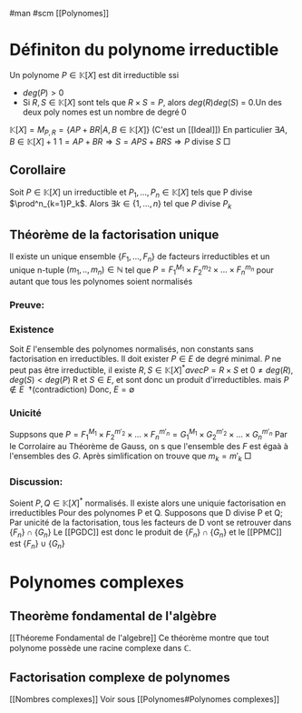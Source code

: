 #man #scm 
[[Polynomes]]
# Définiton du polynome irreductible
Un  polynome $P \in \mathbb{K}[X]$ est dit irreductible ssi 
- $deg(P)>0$
- Si $R,S \in \mathbb{K}[X]$ sont tels que $R \times S = P$, alors $deg(R)deg(S)$ = 0.Un des deux poly nomes est un nombre de degré 0

$\mathbb{K}[X]= M_{P,R} = \lbrace AP + BR|A,B \in \mathbb{K}[X]\rbrace$
(C'est un [[Ideal]])
En particulier $\exists A,B \in \mathbb{K}[X]+1$
$1 = AP + BR \Rightarrow S= APS + BRS \Rightarrow P$ divise $S$
$\Box$
## Corollaire
Soit $P \in \mathbb{K}[X]$ un irreductible et $P_1,...,P_n \in \mathbb{K}[X]$ tels que P divise $\prod^n_{k=1}P_k$. Alors $\exists k \in \lbrace 1,...,n\rbrace$ tel que $P$ divise $P_k$
## Théorème de la factorisation unique
Il existe un unique ensemble $\lbrace F_1,...,F_n \rbrace$ de facteurs irreductibles et un unique n-tuple $(m_1,..,m_n)\in \mathbb{N}$ tel que $P = F_1^{M_1} \times F_2^{m_2}\times ...\times F_n^{m_n}$
pour autant que tous les polynomes soient normalisés
### Preuve:
### Existence
Soit $E$ l'ensemble des polynomes normalisés, non constants sans factorisation en irreductibles.
Il doit exister $P \in E$
 de degré minimal. $P$ ne peut pas être irreductible, il existe $R,S \in\mathbb{K}[X]^* avec P = R\times S$ et $0 \neq deg(R),deg(S)<deg(P)$
 R et $S \in E$, et sont donc un produit d'irreductibles. mais  $P \notin E \  \ \dagger$(contradiction)
 Donc, $E = \emptyset$
 ### Unicité
 Suppsons que $P = F_1^{M_1} \times F_2^{m'_2}\times ...\times F_n^{m'_n}=G_1^{M_1} \times G_2^{m'_2}\times ...\times G_n^{m'_n}$
 Par le Corrolaire au Théorème de Gauss, on s que l'ensemble des $F$ est égaà à l'ensembles des $G$.
 Après simlification on trouve que $m_k =m'_k$
 $\Box$
 ### Discussion:
 Soient $P,Q \in \mathbb{K}[X]^*$ normalisés.
 Il existe alors une uniquie factorisation en irreductibles Pour des polynomes P et Q.
 Supposons que D divise P et Q;
 Par unicité de la factorisation, tous les facteurs de D vont se retrouver dans $\lbrace F_n \rbrace \cap \lbrace G_n \rbrace$
 Le [[PGDC]] est donc le produit de $\lbrace F_n \rbrace \cap \lbrace G_n \rbrace$
 et le [[PPMC]] est $\lbrace F_n \rbrace \cup \lbrace G_n \rbrace$
 # Polynomes complexes
## Theorème fondamental de l'algèbre
[[Théoreme Fondamental de l'algebre]]
Ce théorème montre que tout polynome possède une racine complexe dans $\mathbb{C}$. 
## Factorisation complexe de polynomes
[[Nombres complexes]]
Voir sous [[Polynomes#Polynomes complexes]]